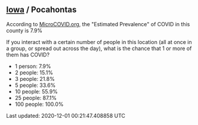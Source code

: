 
## [Iowa](/united-states/iowa) / Pocahontas

According to [MicroCOVID.org](http://microcovid.org),
the "Estimated Prevalence" of COVID in this county is 7.9%

If you interact with a certain number of people in this location
(all at once in a group, or spread out across the day), what is the chance that
1 or more of them has COVID?

- 1 person: 7.9%
- 2 people: 15.1%
- 3 people: 21.8%
- 5 people: 33.6%
- 10 people: 55.9%
- 25 people: 87.1%
- 100 people: 100.0%

Last updated: 2020-12-01 00:21:47.408858 UTC
